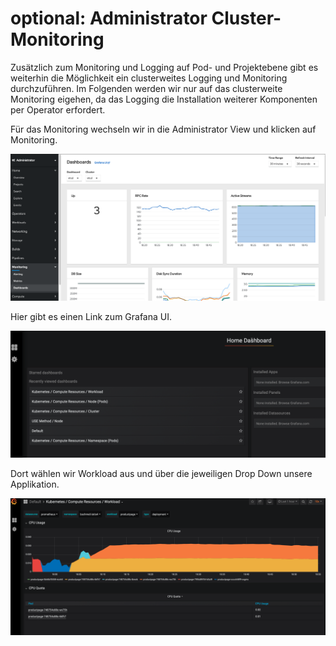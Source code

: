 # optional: Administrator Cluster-Monitoring

Zusätzlich zum Monitoring und Logging auf Pod- und Projektebene gibt es weiterhin die Möglichkeit ein clusterweites Logging und Monitoring durchzuführen. Im Folgenden werden wir nur auf das clusterweite Monitoring eigehen, da das Logging die Installation weiterer Komponenten per Operator erfordert. 

Für das Monitoring wechseln wir in die Administrator View und klicken auf Monitoring.

![](../../../.gitbook/assets/screenshot-2020-09-14-at-18.49.09.png)



Hier gibt es einen Link zum Grafana UI. 

![](../../../.gitbook/assets/screenshot-2020-09-14-at-18.54.11.png)



Dort wählen wir Workload aus und über die jeweiligen Drop Down unsere Applikation.

![](../../../.gitbook/assets/screenshot-2020-09-14-at-18.55.26.png)



